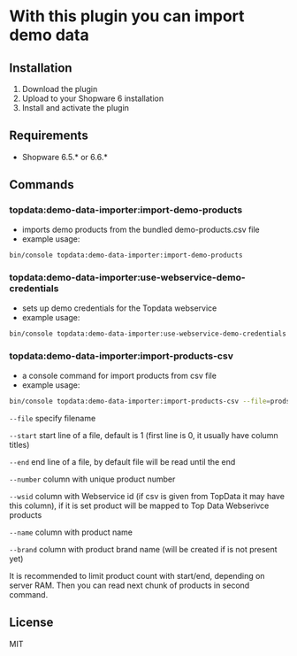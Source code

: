 # With this plugin you can import demo data

## Installation

1. Download the plugin
2. Upload to your Shopware 6 installation
3. Install and activate the plugin

## Requirements

- Shopware 6.5.* or 6.6.*


## Commands

### topdata:demo-data-importer:import-demo-products
- imports demo products from the bundled demo-products.csv file
- example usage:

```bash
bin/console topdata:demo-data-importer:import-demo-products
```

### topdata:demo-data-importer:use-webservice-demo-credentials
- sets up demo credentials for the Topdata webservice
- example usage:

```bash
bin/console topdata:demo-data-importer:use-webservice-demo-credentials
```

### topdata:demo-data-importer:import-products-csv
- a console command for import products from csv file
- example usage:

```bash
bin/console topdata:demo-data-importer:import-products-csv --file=prods2020-07-26.csv --start=1 --end=1000 --number=4 --wsid=4 --name=11 --brand=10
```

`--file`  specify filename

`--start`  start line of a file, default is 1 (first line is 0, it usually have column titles)

`--end`  end line of a file, by default file will be read until the end

`--number`  column with unique product number

`--wsid`  column with Webservice id (if csv is given from TopData it may have this column), if it is set product will be mapped to Top Data Webserivce products

`--name`  column with product name

`--brand`  column with product brand name (will be created if is not present yet)

It is recommended to limit product count with start/end, depending on server RAM. Then you can read next chunk of products in second command.



## License

MIT
